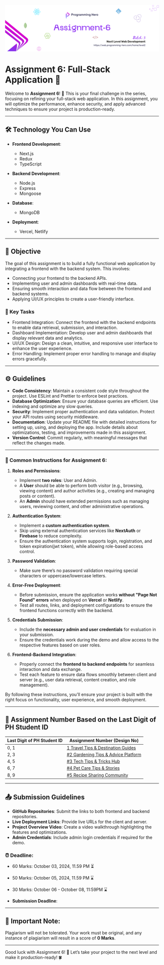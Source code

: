 ﻿![Assignment-6](./assets/banner.png)

# Assignment 6: Full-Stack Application 🎯

Welcome to **Assignment 6**! 🎉 This is your final challenge in the series, focusing on refining your full-stack web application. In this assignment, you will optimize the performance, enhance security, and apply advanced techniques to ensure your project is production-ready.

---

## 🛠️ Technology You Can Use

- **Frontend Development**: 
  - Next.js 
  - Redux 
  - TypeScript

- **Backend Development**:
  - Node.js
  - Express
  - Mongoose 

- **Database**:
  - MongoDB 
  

- **Deployment**:
  - Vercel, Netlify 

---

## 🔗 Objective

The goal of this assignment is to build a fully functional web application by integrating a frontend with the backend system. This involves:

- Connecting your frontend to the backend APIs.
- Implementing user and admin dashboards with real-time data.
- Ensuring smooth interaction and data flow between the frontend and backend systems.
- Applying UI/UX principles to create a user-friendly interface.

### 🔗 Key Tasks

- Frontend Integration: Connect the frontend with the backend endpoints to enable data retrieval, submission, and interaction.
- Dashboard Implementation: Develop user and admin dashboards that display relevant data and analytics.
- UI/UX Design: Design a clean, intuitive, and responsive user interface to enhance the user experience.
- Error Handling: Implement proper error handling to manage and display errors gracefully.

---

## ⚙️ Guidelines

- **Code Consistency**: Maintain a consistent code style throughout the project. Use ESLint and Prettier to enforce best practices.
- **Database Optimization**: Ensure your database queries are efficient. Use indexing and optimize any slow queries.
- **Security**: Implement proper authentication and data validation. Protect your API routes using security middleware.
- **Documentation**: Update your README file with detailed instructions for setting up, using, and deploying the app. Include details about optimizations, testing, and improvements made in this assignment.
- **Version Control**: Commit regularly, with meaningful messages that reflect the changes made.

---

### 🚀 Common Instructions for Assignment 6:

1. **Roles and Permissions**:
   - Implement **two roles**: User and Admin.
   - A **User** should be able to perform both visitor (e.g., browsing, viewing content) and author activities (e.g., creating and managing posts or content).
   - An **Admin** should have extended permissions such as managing users, reviewing content, and other administrative operations.

2. **Authentication System**:
   - Implement a **custom authentication system**.
   - Skip using external authentication services like **NextAuth** or **Firebase** to reduce complexity.
   - Ensure the authentication system supports login, registration, and token expiration(jwt token), while allowing role-based access control.

3. **Password Validation**:
   - Make sure there’s no password validation requiring special characters or uppercase/lowercase letters.

4. **Error-Free Deployment**:
   - Before submission, ensure the application works **without "Page Not Found" errors** when deployed on **Vercel** or **Netlify**.
   - Test all routes, links, and deployment configurations to ensure the frontend functions correctly with the backend.

5. **Credentials Submission**:
   - Include the **necessary admin and user credentials** for evaluation in your submission.
   - Ensure the credentials work during the demo and allow access to the respective features based on user roles.

6. **Frontend-Backend Integration**:
   - Properly connect the **frontend to backend endpoints** for seamless interaction and data exchange.
   - Test each feature to ensure data flows smoothly between client and server (e.g., user data retrieval, content creation, and role management).

By following these instructions, you'll ensure your project is built with the right focus on functionality, user experience, and smooth deployment.

---

## 🔢 Assignment Number Based on the Last Digit of PH Student ID

| Last Digit of PH Student ID | Assignment Number (Design No)                                                             |
| --------------------------- | ----------------------------------------------------------------------------------------- |
| 0, 1                        | [1 Travel Tips & Destination Guides](./#1%20Travel%20Tips%20&%20Destination%20Guides.md)  |
| 2, 3                        | [#2 Gardening Tips & Advice Platform](./#2%20Gardening%20Tips%20&%20Advice%20Platform.md) |
| 4, 5                        | [#3 Tech Tips & Tricks Hub](./#3%20Tech%20Tips%20&%20Tricks%20Hub.md)                     |
| 6, 7                        | [#4 Pet Care Tips & Stories](./#4%20Pet%20Care%20Tips%20&%20Stories.md)                   |
| 8, 9                        | [#5 Recipe Sharing Community](./#5%20Recipe%20Sharing%20Community.md)                     |

---

## 📤 Submission Guidelines

- **GitHub Repositories**: Submit the links to both frontend and backend repositories.
- **Live Deployment Links**: Provide live URLs for the client and server.
- **Project Overview Video**: Create a video walkthrough highlighting the features and optimizations.
- **Admin Credentials**: Include admin login credentials if required for the demo.

### ⏰ **Deadline:**

- 60 Marks: October 03, 2024, 11.59 PM ⏳
- 50 Marks: October 05, 2024, 11.59 PM ⌛
- 30 Marks: October 06 - October 08, 11:59PM ⌛

- **Submission Deadline**: 

---

## 🚫 **Important Note:**

Plagiarism will not be tolerated. Your work must be original, and any instance of plagiarism will result in a score of **0 Marks**.

---

Good luck with Assignment 6! 🎯 Let’s take your project to the next level and make it production-ready! 🍀
